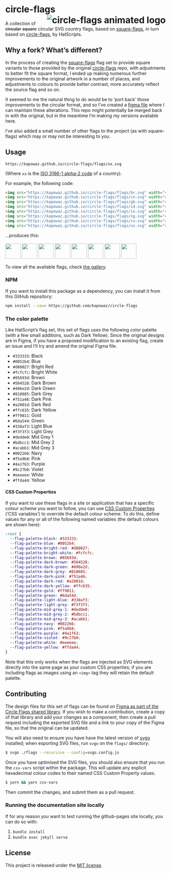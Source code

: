 # circle-flags <img src="logo.svg" alt="circle-flags animated logo" align="right">

A collection of ~~circular~~ ~~square~~ circular SVG country flags, based on
[square-flags][square-flags], in turn based on [circle-flags][circle-flags], by
HatScripts.

## Why a fork? What’s different?

In the process of creating the [square-flags][square-flags] flag set to provide
square variants to those provided by the original [circle-flags][circle-flags]
repo, with adjustments to better fit the square format, I ended up making
numerous further improvements to the original artwork in a number of places, and
adjustments to colours to provide better contrast, more accurately reflect the
source flag and so on.

It seemed to me the natural thing to do would be to ‘port back’ those
improvements to the circular format, and so I’ve created a [figma
file][circle-flags-figma] where I can maintain these alterations. This repo
might potentially be merged back in with the original, but in the meantime I’m
making my versions available here.

I’ve also added a small number of other flags to the project (as with
square-flags) which may or may not be interesting to you.

## Usage

```text
https://kapowaz.github.io/circle-flags/flags/xx.svg
```

(Where `xx` is the [ISO 3166-1 alpha-2 code][iso-3166-1] of a country).

For example, the following code:

```html
<img src="https://kapowaz.github.io/circle-flags/flags/br.svg" width="48" />
<img src="https://kapowaz.github.io/circle-flags/flags/cn.svg" width="48" />
<img src="https://kapowaz.github.io/circle-flags/flags/gb.svg" width="48" />
<img src="https://kapowaz.github.io/circle-flags/flags/id.svg" width="48" />
<img src="https://kapowaz.github.io/circle-flags/flags/in.svg" width="48" />
<img src="https://kapowaz.github.io/circle-flags/flags/ng.svg" width="48" />
<img src="https://kapowaz.github.io/circle-flags/flags/ru.svg" width="48" />
<img src="https://kapowaz.github.io/circle-flags/flags/us.svg" width="48" />
```

...produces this:<br/><br/>
<img src="https://kapowaz.github.io/circle-flags/flags/br.svg" width="48">
<img src="https://kapowaz.github.io/circle-flags/flags/cn.svg" width="48">
<img src="https://kapowaz.github.io/circle-flags/flags/gb.svg" width="48">
<img src="https://kapowaz.github.io/circle-flags/flags/id.svg" width="48">
<img src="https://kapowaz.github.io/circle-flags/flags/in.svg" width="48">
<img src="https://kapowaz.github.io/circle-flags/flags/ng.svg" width="48">
<img src="https://kapowaz.github.io/circle-flags/flags/ru.svg" width="48">
<img src="https://kapowaz.github.io/circle-flags/flags/us.svg" width="48">

To view all the available flags, check [the gallery][gallery].

### NPM

If you want to install this package as a dependency, you can install it from
this GitHub repository:

```sh
npm install --save https://github.com/kapowaz/circle-flags
```

### The color palette

Like HatScript’s flag set, this set of flags uses the following color palette
(with a few small additions, such as Dark Yellow). Since the original designs
are in Figma, if you have a proposed modification to an existing flag, create an
issue and I’ll try and amend the original Figma file.

- `#333333`: Black
- `#0052b4`: Blue
- `#d80027`: Bright Red
- `#fcfcfc`: Bright White
- `#85693d`: Brown
- `#584528`: Dark Brown
- `#496e2d`: Dark Green
- `#818085`: Dark Grey
- `#751a46`: Dark Pink
- `#a2001d`: Dark Red
- `#ffc635`: Dark Yellow
- `#ff9811`: Gold
- `#6da544`: Green
- `#338af3`: Light Blue
- `#f3f3f3`: Light Grey
- `#dedde0`: Mid Grey 1
- `#bdbcc1`: Mid Grey 2
- `#acabb1`: Mid Grey 3
- `#002266`: Navy
- `#f5a9b8`: Pink
- `#4a1f63`: Purple
- `#9c27b0`: Violet
- `#eeeeee`: White
- `#ffda44`: Yellow

#### CSS Custom Properties

If you want to use these flags in a site or application that has a specific
colour scheme you want to follow, you can use [CSS Custom Properties][css-custom-properties]
(‘CSS variables’) to override the default colour scheme. To do this, define
values for any or all of the following named variables (the default colours are
shown here):

```css
:root {
  --flag-palette-black: #333333;
  --flag-palette-blue: #0052b4;
  --flag-palette-bright-red: #d80027;
  --flag-palette-bright-white: #fcfcfc;
  --flag-palette-brown: #85693d;
  --flag-palette-dark-brown: #584528;
  --flag-palette-dark-green: #496e2d;
  --flag-palette-dark-grey: #818085;
  --flag-palette-dark-pink: #751a46;
  --flag-palette-dark-red: #a2001d;
  --flag-palette-dark-yellow: #ffc635;
  --flag-palette-gold: #ff9811;
  --flag-palette-green: #6da544;
  --flag-palette-light-blue: #338af3;
  --flag-palette-light-grey: #f3f3f3;
  --flag-palette-mid-grey-1: #dedde0;
  --flag-palette-mid-grey-2: #bdbcc1;
  --flag-palette-mid-grey-3: #acabb1;
  --flag-palette-navy: #002266;
  --flag-palette-pink: #f5a9b8;
  --flag-palette-purple: #4a1f63;
  --flag-palette-violet: #9c27b0;
  --flag-palette-white: #eeeeee;
  --flag-palette-yellow: #ffda44;
}
```

Note that this only works when the flags are injected as SVG elements directly
into the same page as your custom CSS properties; if you are including flags as
images using an `<img>` tag they will retain the default palette.

## Contributing

The design files for this set of flags can be found on [Figma as part of the
Circle Flags shared library][circle-flags-figma]. If you wish to make a
contribution, create a copy of that library and add your changes as a component,
then create a pull request including the exported SVG file and a link to your
copy of the Figma file, so that the original can be updated.

You will also need to ensure you have have the latest version of [svgo][svgo]
installed; when exporting SVG files, run `svgo` on the `flags/` directory:

```sh
$ svgo ./flags --recursive --config=svgo.config.js
```

Once you have optimised the SVG files, you should also ensure that you run the
`css-vars` script within the package. This will update any explicit hexadecimal
colour codes to their named CSS Custom Property values.

```sh
$ yarn && yarn css-vars
```

Then commit the changes, and submit them as a pull request.

### Running the documentation site locally

If for any reason you want to test running the github-pages site locally, you
can do so with:

1. `bundle install`
2. `bundle exec jekyll serve`

## License

This project is released under the [MIT license](LICENSE.md).

[square-flags]: https://github.com/kapowaz/square-flags
[circle-flags]: https://github.com/HatScripts/circle-flags
[iso-3166-1]: https://www.iso.org/obp/ui/#search/code/
[gallery]: https://kapowaz.github.io/circle-flags/gallery
[react]: https://reactjs.org
[svgo]: https://github.com/svg/svgo
[circle-flags-figma]: https://www.figma.com/community/file/1302621281646602629/circle-flags
[css-custom-properties]: https://developer.mozilla.org/en-US/docs/Web/CSS/CSS_cascading_variables/Using_CSS_custom_properties
